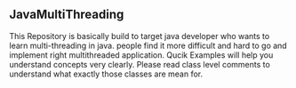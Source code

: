 ## JavaMultiThreading

This Repository is basically build to target java developer who wants to learn multi-threading in java. people find it more difficult and hard to go and implement right multithreaded application. Qucik Examples will help you understand concepts very clearly. Please read class level comments to understand what exactly those classes are mean for.

